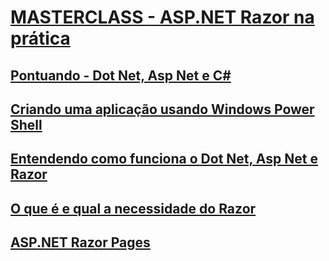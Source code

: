 # [MASTERCLASS - ASP.NET Razor na prática](https://www.youtube.com/watch?v=UNMfTGiAR2c)

## [Pontuando - Dot Net, Asp Net e C#](https://youtu.be/UNMfTGiAR2c?t=406)

## [Criando uma aplicação usando Windows Power Shell](https://youtu.be/UNMfTGiAR2c?t=849)

## [Entendendo como funciona o Dot Net, Asp Net e Razor](https://youtu.be/UNMfTGiAR2c?t=937)

## [O que é e qual a necessidade do Razor](https://youtu.be/UNMfTGiAR2c?t=1097)

## [ASP.NET Razor Pages](https://youtu.be/UNMfTGiAR2c?t=1282)

<!--
# MASTERCLASS - ASP.NET Razor na prática
## ASP.NET Razor Pages
--------------

# MASTERCLASS - ASP.NET Razor na prática
## Pontuando - Dot Net, Asp Net e C#
## Criando uma aplicação usando Windows Power Shell
## Entendendo como funciona o Dot Net, Asp Net e Razor
## O que é e qual a necessidade do Razor
## ASP.NET Razor Pages
-->